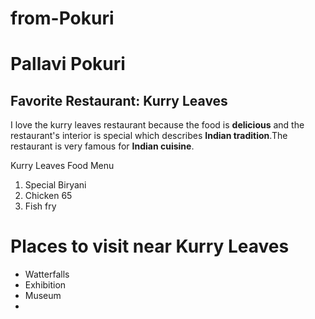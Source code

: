 # from-Pokuri
# Pallavi Pokuri
## Favorite Restaurant: **Kurry Leaves**
I love the kurry leaves restaurant because the food is **delicious** and the restaurant's interior is special which describes **Indian tradition**.The restaurant is very famous for **Indian cuisine**.
<html>
<head>Kurry Leaves Food Menu</head>
<body>
    <ol>
        <li>Special Biryani</li>
        <li>Chicken 65</li>
        <li>Fish fry</li>
    </ol>
    <h1>Places to visit near Kurry Leaves</h1>
    <ul>
        <li>Watterfalls</li>
        <li>Exhibition</li>
        <li>Museum<li></ul>
</body>